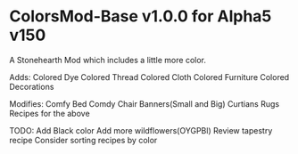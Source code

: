 ColorsMod-Base v1.0.0 for Alpha5 v150
===============
A Stonehearth Mod which includes a little more color.

Adds:
	Colored Dye
	Colored Thread
	Colored Cloth
	Colored Furniture
	Colored Decorations

Modifies:
	Comfy Bed
	Comdy Chair
	Banners(Small and Big)
	Curtians
	Rugs
	Recipes for the above

TODO:
	Add Black color
	Add more wildflowers(OYGPBl)
	Review tapestry recipe
	Consider sorting recipes by color